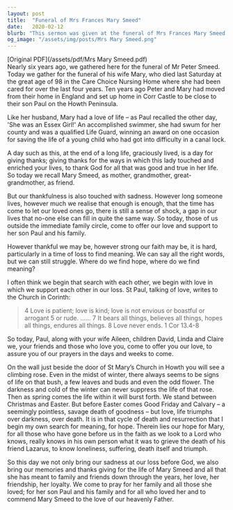 ```yaml
---
layout: post
title:  "Funeral of Mrs Frances Mary Smeed"
date:   2020-02-12
blurb: "This sermon was given at the funeral of Mrs Frances Mary Smeed on 12th February 2020. It is a tribute to her long, graciously lived life and the ways in which she touched and enriched the lives of those around her. The sermon also offers comfort and support to her family, reminding them of the enduring nature of love and the hope found in the cycle of death and resurrection."
og_image: "/assets/img/posts/Mrs Mary Smeed.png"
---
```

[Original PDF](/assets/pdf/Mrs Mary Smeed.pdf)    
Nearly six years ago, we gathered here for the funeral of Mr Peter Smeed. Today we gather for the funeral of his wife Mary, who died last Saturday at the great age of 98 in the Care Choice Nursing Home where she had been cared for over the last four years. Ten years ago Peter and Mary had moved from their home in England and set up home in Corr Castle to be close to their son Paul on the Howth Peninsula.

Like her husband, Mary had a love of life – as Paul recalled the other day, 'She was an Essex Girl!' An accomplished swimmer, she had swum for her county and was a qualified Life Guard, winning an award on one occasion for saving the life of a young child who had got into difficulty in a canal lock.

A day such as this, at the end of a long life, graciously lived, is a day for giving thanks; giving thanks for the ways in which this lady touched and enriched your lives, to thank God for all that was good and true in her life. So today we recall Mary Smeed, as mother, grandmother, great-grandmother, as friend.

But our thankfulness is also touched with sadness. However long someone lives, however much we realise that enough is enough, that the time has come to let our loved ones go, there is still a sense of shock, a gap in our lives that no-one else can fill in quite the same way. So today, those of us outside the immediate family circle, come to offer our love and support to her son Paul and his family.

However thankful we may be, however strong our faith may be, it is hard, particularly in a time of loss to find meaning. We can say all the right words, but we can still struggle. Where do we find hope, where do we find meaning?

I often think we begin that search with each other, we begin with love in which we support each other in our loss. St Paul, talking of love, writes to the Church in Corinth:

> 4 Love is patient; love is kind; love is not envious or boastful or arrogant 5 or rude. …… 7 It bears all things, believes all things, hopes all things, endures all things. 8 Love never ends.
> 1 Cor 13.4-8

So today, Paul, along with your wife Aileen, children David, Linda and Claire we, your friends and those who love you, come to offer you our love, to assure you of our prayers in the days and weeks to come.

On the wall just beside the door of St Mary’s Church in Howth you will see a climbing rose. Even in the midst of winter, there always seems to be signs of life on that bush, a few leaves and buds and even the odd flower. The darkness and cold of the winter can never suppress the life of that rose. Then as spring comes the life within it will burst forth. We stand between Christmas and Easter. But before Easter comes Good Friday and Calvary – a seemingly pointless, savage death of goodness – but love, life triumphs over darkness, over death. It is in that cycle of death and resurrection that I begin my own search for meaning, for hope. Therein lies our hope for Mary, for all those who have gone before us in the faith as we look to a Lord who knows, really knows in his own person what it was to grieve the death of his friend Lazarus, to know loneliness, suffering, death itself and triumph.

So this day we not only bring our sadness at our loss before God, we also bring our memories and thanks giving for the life of Mary Smeed and all that she has meant to family and friends down through the years, her love, her friendship, her loyalty. We come to pray for her family and all those she loved; for her son Paul and his family and for all who loved her and to commend Mary Smeed to the love of our heavenly Father.
